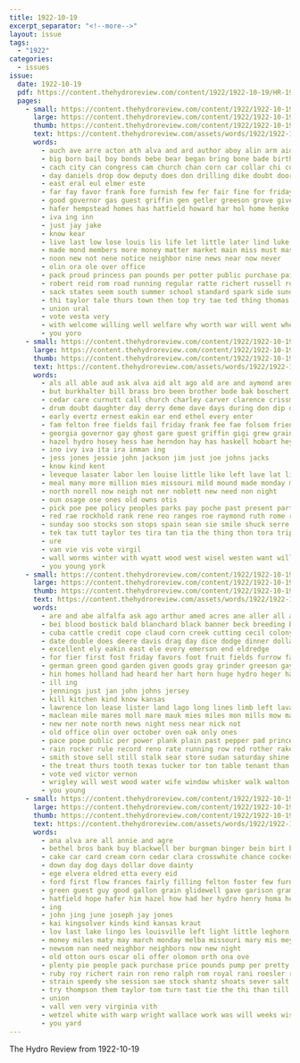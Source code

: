 ```yaml
---
title: 1922-10-19
excerpt_separator: "<!--more-->"
layout: issue
tags:
  - "1922"
categories:
  - issues
issue:
  date: 1922-10-19
  pdf: https://content.thehydroreview.com/content/1922/1922-10-19/HR-1922-10-19.pdf
  pages:
    - small: https://content.thehydroreview.com/content/1922/1922-10-19/small/HR-1922-10-19-01.jpg
      large: https://content.thehydroreview.com/content/1922/1922-10-19/large/HR-1922-10-19-01.jpg
      thumb: https://content.thehydroreview.com/content/1922/1922-10-19/thumbnails/HR-1922-10-19-01.jpg
      text: https://content.thehydroreview.com/assets/words/1922/1922-10-19/HR-1922-10-19-01.txt
      words:
        - auch ave arre acton ath alva and ard author aboy alin arm aid ago are all arthur
        - big born bail boy bonds bebe bear began bring bone bade birth blake boys better brown bet but butt been brought buy basket board butter band
        - cach city can congress cam church chan corn car collar chi coupe coop company clever collins christian come change count caddo clinton
        - day daniels drop dow deputy does don drilling dike doubt door dinner donald dey dim
        - east eral eul elmer este
        - far fay favor frank fore furnish few fer fair fine for friday fell from
        - good governor gas guest griffin gen getler greeson grove given gallon
        - hafer hempstead homes has hatfield howard har hol home henke hydro held her hopes hossler hinton hie hens horse hiner hedges
        - iva ing inn
        - just jay jake
        - know kear
        - live last low lose louis lis life let little later lind luke lulu
        - made mond members more money matter market main miss must master mar mau mansion monday mor many
        - noon new not nene notice neighbor nine news near now never
        - olin ora ole over office
        - pack proud princess pan pounds per potter public purchase pair pro phillips pride paper present pail pees pers
        - robert reid rom road running regular ratte richert russell romance
        - sack states seem south summer school standard spark side sunday struck sedan sund store sugar speaker stevenson station son subject snide set service stock sat scott senior sales smith second shee show state sesso sali seamen saturday speak springs
        - thi taylor tale thurs town then top try tae ted thing thomas tax thralls tree tack the
        - union ural
        - vote vesta very
        - with welcome willing well welfare why worth war will went wheat weeks weil week wayne was wallace worlds while
        - you yoro
    - small: https://content.thehydroreview.com/content/1922/1922-10-19/small/HR-1922-10-19-02.jpg
      large: https://content.thehydroreview.com/content/1922/1922-10-19/large/HR-1922-10-19-02.jpg
      thumb: https://content.thehydroreview.com/content/1922/1922-10-19/thumbnails/HR-1922-10-19-02.jpg
      text: https://content.thehydroreview.com/assets/words/1922/1922-10-19/HR-1922-10-19-02.txt
      words:
        - als all able aud ask alva aid alt ago ald are and aymond arena ally alert ast ann asp ani ana aron arent
        - but burkhalter bill brass bro been brother bode bak boschert boys barrett bin board bodine bradford bowels boca body bey ban buy business bae began bran bank baby
        - cedar care curnutt call church charley carver clarence crissman card city couch cashman cece cattle clinesmith crawford chance cords colorado coles charlie charles carl clyde corn came cashier cooks car
        - drum doubt daughter day derry deme dave days during don dip dick dungan dwight deer doug dinner
        - early evertz ernest eakin ear end ethel every enter
        - fam felton free fields fail friday frank fee fae folsom friend from forrest ford fair fred first friends firm former fret for field few folks
        - georgia governor gay ghost gare guest griffin gigi grew grain going gambler gladys
        - hazel hydro hosey hess hae herndon hay has haskell hobart hey harlin hoo homes heater had hires home hale him hot hank her
        - ino ivy iva ita ira inman ing
        - jess jones jessie john jackson jim just joe johns jacks
        - know kind kent
        - leveque lasater labor len louise little like left lave lat ling line live list large lynch last lige
        - meal many more million mies missouri mild mound made monday mer man mich miller millner marion meyers mosses miss mills med mere moore
        - north norell now neigh not ner noblett new need non night
        - oun osage ose ones old owns otis
        - pick poe pee policy peoples parks pay poche past present part payne pope penn pieper path pitzer prior polish parr
        - red rae rockhold rank rene reo ranges roe raymond ruth rome roy range reena ran rhodes
        - sunday soo stocks son stops spain sean sie smile shuck serre strong sick she save stock sing stoves stone second speaker shawnee sohn saturday street streets sire salt surplus state sylvester sol shorts stove sleep sun
        - tek tax tutt taylor tes tira tan tia the thing thon tora trip them tonic triplett tat tiller tow
        - ure
        - van vie vis vote virgil
        - wall worms winter with wyatt wood west wisel westen want will weeks williams wit was went wick wheat working week wife wesco
        - you young york
    - small: https://content.thehydroreview.com/content/1922/1922-10-19/small/HR-1922-10-19-03.jpg
      large: https://content.thehydroreview.com/content/1922/1922-10-19/large/HR-1922-10-19-03.jpg
      thumb: https://content.thehydroreview.com/content/1922/1922-10-19/thumbnails/HR-1922-10-19-03.jpg
      text: https://content.thehydroreview.com/assets/words/1922/1922-10-19/HR-1922-10-19-03.txt
      words:
        - are and abe alfalfa ask ago arthur amed acres ane aller all arbes aid america
        - bei blood bostick bald blanchard black banner beck breeding bank blan bros bees business bulls bales brood both bos best books bay boschert board buggy boa bryson belle bertha burner brought
        - cuba cattle credit cope claud corn creek cutting cecil colony calvert chain carson city carvin cash cutter custer cook clerk camp cream cotton cesar col can choice calle
        - date double does deere davis drag day dice dodge dinner dollar dec dise davenport dresser days doubt during doane
        - excellent ely eakin east ele every emerson end eldredge
        - for fier first fost friday favors foot fruit fields furrow fair flood fin fred farm from fresh free felton few
        - german green good garden given goods gray grinder greeson gaylor gage gum guide grounds griffin going
        - hin homes holland had heard her hart horn huge hydro heger hay horse har harrow hand horr hickory him hide harness head henry hes health home hunt hom hinton has
        - ill ing
        - jennings just jan john johns jersey
        - kill kitchen kind know kansas
        - lawrence lon lease lister land lago long lines limb left laval large lake let lary leather lane ling light low
        - maclean mile mares moll mare mauk mies miles mon mills mow many mol mulhall mattress mention money mary mayor minton mower man mules molly made monday milk mere
        - new ner note north news night ness near nick not
        - old office olin over october oven oak only ones
        - pace pope public per power plank plain past pepper pad princess pair present pleasant piece
        - rain rocker rule record reno rate running row red rother rake roy register riding reynolds roller regg
        - smith stove sell still stalk sear store sudan saturday shine save side sunday sweet schools shown scott son shoe steer span stands study small stand south spring spore see speak stock shave she soo scotch starts state sewing short sale stick saddler simmons spores sion seems shoats sun set single sylvester
        - the treat thurs tooth texas tucker tor ton table tenant than try taken then tank
        - vote ved victor vernon
        - wrigley will west wood water wife window whisker walk walton wears was wee weight work white want week with weatherford wagon word wright
        - you young
    - small: https://content.thehydroreview.com/content/1922/1922-10-19/small/HR-1922-10-19-04.jpg
      large: https://content.thehydroreview.com/content/1922/1922-10-19/large/HR-1922-10-19-04.jpg
      thumb: https://content.thehydroreview.com/content/1922/1922-10-19/thumbnails/HR-1922-10-19-04.jpg
      text: https://content.thehydroreview.com/assets/words/1922/1922-10-19/HR-1922-10-19-04.txt
      words:
        - ana alva are all annie and agre
        - bethel bros bank buy blackwell ber burgman binger bein birt boek boucher boss been better bessie business bring bone barren bran beh bossler brown best broad
        - cake car card cream corn cedar clara crosswhite chance cockerel cooper call coy cabbage can city choice change came count
        - down day dog days dollar dove dainty
        - ege elvera eldred etta every eid
        - ford first flow frances fairly filling felton foster few furnish from fry friday far friends for
        - green guest guy good gallon grain glidewell gave garison gram geyer
        - hatfield hope hafer him hazel how had her hydro henry homa head hater harry health hallow hundred haye hubert home has
        - ing
        - john jing june joseph jay jones
        - kai kingsolver kinds kind kansas kraut
        - lov last lake lingo les louisville left light little leghorn lawton
        - money miles maty may march monday melba missouri mary mis mey miss made market mill miller
        - newsom nan need neighbor neighbors now new night
        - old otton ours oscar oli offer olomon orth ona ove
        - plenty pie people pack purchase price pounds pump per pretty park potter
        - ruby roy richert rain ron reno ralph rom royal rani roesler richard robert robertson radio
        - strain speedy she session sae stock shantz shoats sever salt saturday school scott smith stockton seed spencer station sears save sale sack seeds start stunz sal service sunday shaw stuff set sugar sule sister shorts
        - try thompson them taylor tom turn tast tie the thi than till talk thacker texas
        - union
        - vall ven very virginia vith
        - wetzel white with warp wright wallace work was will weeks wish week wise weare wilt wykert wayne while weaving wells wife went
        - you yard
---
```


The Hydro Review from 1922-10-19

<!--more-->

